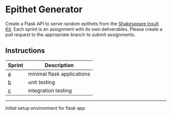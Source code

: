 # Epithet Generator

Create a Flask API to serve random epithets from the [Shakespeare Insult Kit](http://www.pangloss.com/seidel/shake_rule.html).
Each sprint is an assignment with its own deliverables. Please create a pull request to the appropriate branch to submit
assignments.

## Instructions

| Sprint                                                                                                 | Description                |
| ------------------------------------------------------------------------------------------------------ | -------------------------- |
| [a](https://github.com/KenzieAcademy/backend-epithet-generator/blob/master/instructions/sprint_a.md)   | minimal flask applications |
| [b](https://github.com/KenzieAcademy/backend-epithet-generator/blob/sprint-b/instructions/sprint_b.md) | unit testing               |
| [c](https://github.com/KenzieAcademy/backend-epithet-generator/blob/sprint-c/instructions/sprint_c.md) | integration testing        |

---

Initial setup environment for flask app
